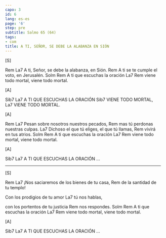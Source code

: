 ```yaml
---
capo: 3
id: 6
lang: es-es
page: '6'
step: pre
subtitle: Salmo 65 (64)
tags:
- com
title: A TI, SEÑOR, SE DEBE LA ALABANZA EN SIÓN
---
```


[S]

Rem                                   La7
A ti, Señor, se debe la alabanza, en Sión.
                                    Rem
A ti se te cumple el voto, en Jerusalén.
Solm                    Rem
A ti que escuchas la oración
              La7                Rem
viene todo mortal, viene todo mortal.

[A]

Sib7                     La7
A TI QUE ESCUCHAS LA ORACIÓN
Sib7
VIENE TODO MORTAL,
               La7
VIENE TODO MORTAL.

[A]

Rem                             La7
Pesan sobre nosotros nuestros pecados,
                           Rem
mas tú perdonas nuestras culpas.
                                    La7
Dichoso el que tú eliges, el que tú llamas,
              Rem
vivirá en tus atrios.
Solm                    Rem
A ti que escuchas la oración
              La7                Rem
viene todo mortal, viene todo mortal.

[A]

Sib7                     La7
A TI QUE ESCUCHAS LA ORACIÓN ...

---

[S]

Rem                                 La7
¡Nos saciaremos de los bienes de tu casa,
                     Rem
de la santidad de tu templo!

Con los prodigios de tu amor
       La7
tú nos hablas,

con los portentos de tu justicia
      Rem
nos respondes.
Solm                    Rem
A ti que escuchas la oración
              La7                Rem
viene todo mortal, viene todo mortal.

[A]

Sib7                     La7
A TI QUE ESCUCHAS LA ORACIÓN ...
